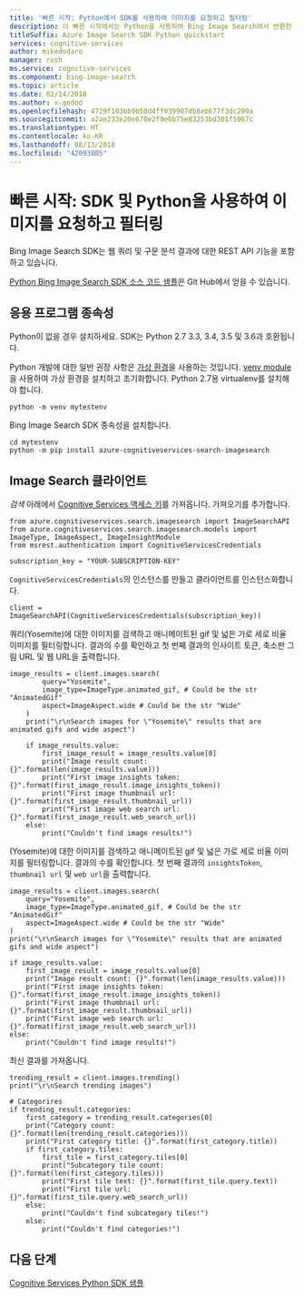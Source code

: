 ```yaml
---
title: '빠른 시작: Python에서 SDK를 사용하여 이미지를 요청하고 필터링'
description: 이 빠른 시작에서는 Python을 사용하여 Bing Image Search에서 반환한 이미지를 요청하고 필터링합니다.
titleSuffix: Azure Image Search SDK Python quickstart
services: cognitive-services
author: mikedodaro
manager: rosh
ms.service: cognitive-services
ms.component: bing-image-search
ms.topic: article
ms.date: 02/14/2018
ms.author: v-gedod
ms.openlocfilehash: 4729f103bb9b50d4ff039907db8eb677f3dc290a
ms.sourcegitcommit: a2ae233e20e670e2f9e6b75e83253bd301f5067c
ms.translationtype: HT
ms.contentlocale: ko-KR
ms.lasthandoff: 08/13/2018
ms.locfileid: "42093805"
---
```

 # <a name="quickstart-request-and-filter-images-using-the-sdk-and-python"></a>빠른 시작: SDK 및 Python을 사용하여 이미지를 요청하고 필터링

Bing Image Search SDK는 웹 쿼리 및 구문 분석 결과에 대한 REST API 기능을 포함하고 있습니다. 

[Python Bing Image Search SDK 소스 코드 샘플](https://github.com/Azure-Samples/cognitive-services-python-sdk-samples/blob/master/samples/search/image_search_samples.py)은 Git Hub에서 얻을 수 있습니다.

## <a name="application-dependencies"></a>응용 프로그램 종속성
Python이 없을 경우 설치하세요. SDK는 Python 2.7 3.3, 3.4, 3.5 및 3.6과 호환됩니다.

Python 개발에 대한 일반 권장 사항은 [가상 환경](https://docs.python.org/3/tutorial/venv.html)을 사용하는 것입니다. [venv module](https://pypi.python.org/pypi/virtualenv)을 사용하여 가상 환경을 설치하고 초기화합니다. Python 2.7용 virtualenv를 설치해야 합니다.
```
python -m venv mytestenv
```
Bing Image Search SDK 종속성을 설치합니다.
```
cd mytestenv
python -m pip install azure-cognitiveservices-search-imagesearch
```
## <a name="image-search-client"></a>Image Search 클라이언트
*검색* 아래에서 [Cognitive Services 액세스 키](https://azure.microsoft.com/try/cognitive-services/)를 가져옵니다. 가져오기를 추가합니다.
```
from azure.cognitiveservices.search.imagesearch import ImageSearchAPI
from azure.cognitiveservices.search.imagesearch.models import ImageType, ImageAspect, ImageInsightModule
from msrest.authentication import CognitiveServicesCredentials

subscription_key = "YOUR-SUBSCRIPTION-KEY"
```
`CognitiveServicesCredentials`의 인스턴스를 만들고 클라이언트를 인스턴스화합니다.
```
client = ImageSearchAPI(CognitiveServicesCredentials(subscription_key))
```
쿼리(Yosemite)에 대한 이미지를 검색하고 애니메이트된 gif 및 넓은 가로 세로 비율 이미지를 필터링합니다. 결과의 수를 확인하고 첫 번째 결과의 인사이트 토큰, 축소판 그림 URL 및 웹 URL을 출력합니다.
```
image_results = client.images.search(
        query="Yosemite",
        image_type=ImageType.animated_gif, # Could be the str "AnimatedGif"
        aspect=ImageAspect.wide # Could be the str "Wide"
    )
    print("\r\nSearch images for \"Yosemite\" results that are animated gifs and wide aspect")

    if image_results.value:
        first_image_result = image_results.value[0]
        print("Image result count: {}".format(len(image_results.value)))
        print("First image insights token: {}".format(first_image_result.image_insights_token))
        print("First image thumbnail url: {}".format(first_image_result.thumbnail_url))
        print("First image web search url: {}".format(first_image_result.web_search_url))
    else:
        print("Couldn't find image results!")

```
(Yosemite)에 대한 이미지를 검색하고 애니메이트된 gif 및 넓은 가로 세로 비율 이미지를 필터링합니다.  결과의 수를 확인합니다.  첫 번째 결과의 `insightsToken`, `thumbnail url` 및 `web url`을 출력합니다.
```
image_results = client.images.search(
    query="Yosemite",
    image_type=ImageType.animated_gif, # Could be the str "AnimatedGif"
    aspect=ImageAspect.wide # Could be the str "Wide"
)
print("\r\nSearch images for \"Yosemite\" results that are animated gifs and wide aspect")

if image_results.value:
    first_image_result = image_results.value[0]
    print("Image result count: {}".format(len(image_results.value)))
    print("First image insights token: {}".format(first_image_result.image_insights_token))
    print("First image thumbnail url: {}".format(first_image_result.thumbnail_url))
    print("First image web search url: {}".format(first_image_result.web_search_url))
else:
    print("Couldn't find image results!")

```

최신 결과를 가져옵니다.
```
trending_result = client.images.trending()
print("\r\nSearch trending images")

# Categorires
if trending_result.categories:
    first_category = trending_result.categories[0]
    print("Category count: {}".format(len(trending_result.categories)))
    print("First category title: {}".format(first_category.title))
    if first_category.tiles:
        first_tile = first_category.tiles[0]
        print("Subcategory tile count: {}".format(len(first_category.tiles)))
        print("First tile text: {}".format(first_tile.query.text))
        print("First tile url: {}".format(first_tile.query.web_search_url))
    else:
        print("Couldn't find subcategory tiles!")
    else:
        print("Couldn't find categories!")

```

## <a name="next-steps"></a>다음 단계

[Cognitive Services Python SDK 샘플](https://github.com/Azure-Samples/cognitive-services-python-sdk-samples)


